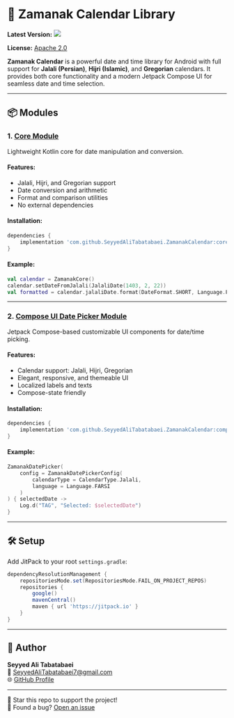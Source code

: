 # 📅 Zamanak Calendar Library
**Latest Version:** [![](https://jitpack.io/v/SeyyedAliTabatabaei/ZamanakCalendar.svg)](https://jitpack.io/#SeyyedAliTabatabaei/ZamanakCalendar)

**License:** [Apache 2.0](https://opensource.org/licenses/Apache-2.0)

**Zamanak Calendar** is a powerful date and time library for Android with full support for **Jalali (Persian)**, **Hijri (Islamic)**, and **Gregorian** calendars. It provides both core functionality and a modern Jetpack Compose UI for seamless date and time selection.

---

## 📦 Modules

### 1. [Core Module](https://github.com/SeyyedAliTabatabaei/ZamanakCalendar/tree/main/core)

Lightweight Kotlin core for date manipulation and conversion.

#### Features:
- Jalali, Hijri, and Gregorian support
- Date conversion and arithmetic
- Format and comparison utilities
- No external dependencies

#### Installation:
```gradle
dependencies {
    implementation 'com.github.SeyyedAliTabatabaei.ZamanakCalendar:core:[Latest Version]'
}
```

#### Example:
```kotlin
val calendar = ZamanakCore()
calendar.setDateFromJalali(JalaliDate(1403, 2, 22))
val formatted = calendar.jalaliDate.format(DateFormat.SHORT, Language.FARSI)
```

---

### 2. [Compose UI Date Picker Module](https://github.com/SeyyedAliTabatabaei/ZamanakCalendar/tree/main/compose-ui-date-picker)

Jetpack Compose-based customizable UI components for date/time picking.

#### Features:
- Calendar support: Jalali, Hijri, Gregorian
- Elegant, responsive, and themeable UI
- Localized labels and texts
- Compose-state friendly

#### Installation:
```gradle
dependencies {
    implementation 'com.github.SeyyedAliTabatabaei.ZamanakCalendar:compose-ui-date-picker:[Latest Version]'
}
```

#### Example:
```kotlin
ZamanakDatePicker(
    config = ZamanakDatePickerConfig(
        calendarType = CalendarType.Jalali,
        language = Language.FARSI
    )
) { selectedDate ->
    Log.d("TAG", "Selected: $selectedDate")
}
```

---

## 🛠 Setup

Add JitPack to your root `settings.gradle`:
```gradle
dependencyResolutionManagement {
    repositoriesMode.set(RepositoriesMode.FAIL_ON_PROJECT_REPOS)
    repositories {
        google()
        mavenCentral()
        maven { url 'https://jitpack.io' }
    }
}
```

---

## 👤 Author

**Seyyed Ali Tabatabaei**  
📧 [SeyyedAliTabatabaei7@gmail.com](mailto:SeyyedAliTabatabaei7@gmail.com)  
🌐 [GitHub Profile](https://github.com/SeyyedAliTabatabaei)

---

🌟 Star this repo to support the project!  
🐛 Found a bug? [Open an issue](https://github.com/SeyyedAliTabatabaei/ZamanakCalendar/issues)